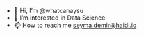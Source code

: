 - 👋 Hi, I’m @whatcanaysu
- 👀 I’m interested in Data Science
- 📫 How to reach me seyma.demir@haidi.io

<!---
whatcanaysu/whatcanaysu is a ✨ special ✨ repository because its `README.md` (this file) appears on your GitHub profile.
You can click the Preview link to take a look at your changes.
--->
